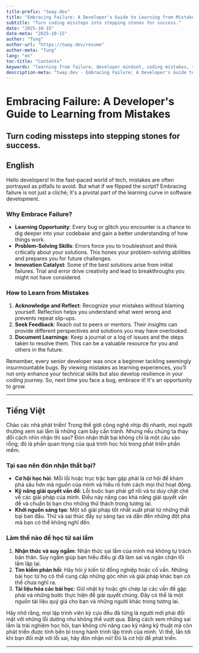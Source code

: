 ```yaml
---
title-prefix: "tway.dev"
title: "Embracing Failure: A Developer's Guide to Learning from Mistakes"
subtitle: "Turn coding missteps into stepping stones for success."
date: "2025-10-15"
date-meta: "2025-10-15"
author: "Tung"
author-url: "https://tway.dev/resume"
author-meta: "Tung"
lang: "en"
toc-title: "Contents"
keywords: "learning from failure, developer mindset, coding mistakes, tech growth, software development"
description-meta: "tway.dev - Embracing Failure: A Developer's Guide to Learning from Mistakes - Turn coding missteps into stepping stones for success."
---
```


# Embracing Failure: A Developer's Guide to Learning from Mistakes
## Turn coding missteps into stepping stones for success.

## English
Hello developers! In the fast-paced world of tech, mistakes are often portrayed as pitfalls to avoid. But what if we flipped the script? Embracing failure is not just a cliché; it's a pivotal part of the learning curve in software development.

### Why Embrace Failure?

- **Learning Opportunity**: Every bug or glitch you encounter is a chance to dig deeper into your codebase and gain a better understanding of how things work.
- **Problem-Solving Skills**: Errors force you to troubleshoot and think critically about your solutions. This hones your problem-solving abilities and prepares you for future challenges.
- **Innovation Catalyst**: Some of the best solutions arise from initial failures. Trial and error drive creativity and lead to breakthroughs you might not have considered.

### How to Learn from Mistakes

1. **Acknowledge and Reflect**: Recognize your mistakes without blaming yourself. Reflection helps you understand what went wrong and prevents repeat slip-ups.
2. **Seek Feedback**: Reach out to peers or mentors. Their insights can provide different perspectives and solutions you may have overlooked.
3. **Document Learnings**: Keep a journal or a log of issues and the steps taken to resolve them. This can be a valuable resource for you and others in the future.

Remember, every senior developer was once a beginner tackling seemingly insurmountable bugs. By viewing mistakes as learning experiences, you’ll not only enhance your technical skills but also develop resilience in your coding journey. So, next time you face a bug, embrace it! It's an opportunity to grow.

---

## Tiếng Việt
Chào các nhà phát triển! Trong thế giới công nghệ nhịp độ nhanh, mọi người thường xem sai lầm là những cạm bẫy cần tránh. Nhưng nếu chúng ta thay đổi cách nhìn nhận thì sao? Đón nhận thất bại không chỉ là một câu sáo rỗng; đó là phần quan trọng của quá trình học hỏi trong phát triển phần mềm.

### Tại sao nên đón nhận thất bại?

- **Cơ hội học hỏi**: Mỗi lỗi hoặc trục trặc bạn gặp phải là cơ hội để khám phá sâu hơn mã nguồn của mình và hiểu rõ hơn cách mọi thứ hoạt động.
- **Kỹ năng giải quyết vấn đề**: Lỗi buộc bạn phải gỡ rối và tư duy chặt chẽ về các giải pháp của mình. Điều này nâng cao khả năng giải quyết vấn đề và chuẩn bị bạn cho những thử thách trong tương lai.
- **Khởi nguồn sáng tạo**: Một số giải pháp tốt nhất xuất phát từ những thất bại ban đầu. Thử và sai thúc đẩy sự sáng tạo và dẫn đến những đột phá mà bạn có thể không nghĩ đến.

### Làm thế nào để học từ sai lầm

1. **Nhận thức và suy ngẫm**: Nhận thức sai lầm của mình mà không tự trách bản thân. Suy ngẫm giúp bạn hiểu điều gì đã làm sai và ngăn chặn lỗi lầm lặp lại.
2. **Tìm kiếm phản hồi**: Hãy hỏi ý kiến từ đồng nghiệp hoặc cố vấn. Những bài học từ họ có thể cung cấp những góc nhìn và giải pháp khác bạn có thể chưa nghĩ ra.
3. **Tài liệu hóa các bài học**: Giữ nhật ký hoặc ghi chép lại các vấn đề gặp phải và những bước thực hiện để giải quyết chúng. Đây có thể là một nguồn tài liệu quý giá cho bạn và những người khác trong tương lai.

Hãy nhớ rằng, mọi lập trình viên kỳ cựu đều đã từng là người mới phải đối mặt với những lỗi dường như không thể vượt qua. Bằng cách xem những sai lầm là trải nghiệm học hỏi, bạn không chỉ nâng cao kỹ năng kỹ thuật mà còn phát triển được tính bền bỉ trong hành trình lập trình của mình. Vì thế, lần tới khi bạn đối mặt với lỗi sai, hãy đón nhận nó! Đó là cơ hội để phát triển.

---